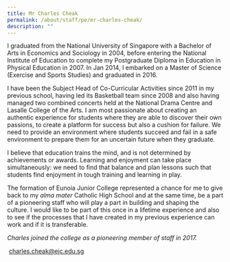 ```yaml
---
title: Mr Charles Cheak
permalink: /about/staff/pe/mr-charles-cheak/
description: ""
---
```


I graduated from the National University of Singapore with a Bachelor of Arts in Economics and Sociology in 2004, before entering the National Institute of Education to complete my Postgraduate Diploma in Education in Physical Education in 2007. In Jan 2014, I embarked on a Master of Science (Exercise and Sports Studies) and graduated in 2016.

I have been the Subject Head of Co-Curricular Activities since 2011 in my previous school, having led its Basketball team since 2008 and also having managed two combined concerts held at the National Drama Centre and Lasalle College of the Arts. I am most passionate about creating an authentic experience for students where they are able to discover their own passions, to create a platform for success but also a cushion for failure. We need to provide an environment where students succeed and fail in a safe environment to prepare them for an uncertain future when they graduate.

I believe that education trains the mind, and is not determined by achievements or awards. Learning and enjoyment can take place simultaneously: we need to find that balance and plan lessons such that students find enjoyment in tough training and learning in play.

The formation of Eunoia Junior College represented a chance for me to give back to my _alma mater_ Catholic High School and at the same time, be a part of a pioneering staff who will play a part in building and shaping the culture. I would like to be part of this once in a lifetime experience and also to see if the processes that I have created in my previous experience can work and if it is transferable.

_Charles joined the college as a pioneering member of staff in 2017._

 [charles.cheak@ejc.edu.sg](mailto:charles.cheak@ejc.edu.sg)
